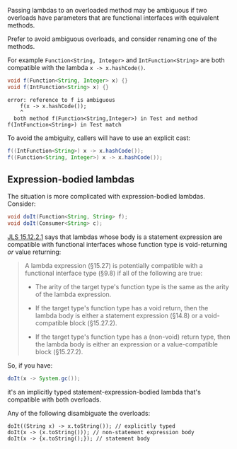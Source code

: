 Passing lambdas to an overloaded method may be ambiguous if two overloads have
parameters that are functional interfaces with equivalent methods.

Prefer to avoid ambiguous overloads, and consider renaming one of the methods.

For example `Function<String, Integer>` and `IntFunction<String>` are both
compatible with the lambda `x -> x.hashCode()`.

```java
void f(Function<String, Integer> x) {}
void f(IntFunction<String> x) {}
```

```
error: reference to f is ambiguous
    f(x -> x.hashCode());
    ^
  both method f(Function<String,Integer>) in Test and method f(IntFunction<String>) in Test match
```

To avoid the ambiguity, callers will have to use an explicit cast:

```java
f((IntFunction<String>) x -> x.hashCode());
f((Function<String, Integer>) x -> x.hashCode());
```

## Expression-bodied lambdas

The situation is more complicated with expression-bodied lambdas. Consider:

```java
void doIt(Function<String, String> f);
void doIt(Consumer<String> c);
```

[JLS
15.12.2.1](https://docs.oracle.com/javase/specs/jls/se8/html/jls-15.html#jls-15.12.2.1)
says that lambdas whose body is a statement expression are compatible with
functional interfaces whose function type is void-returning _or_ value
returning:

> A lambda expression (§15.27) is potentially compatible with a functional
> interface type (§9.8) if all of the following are true:
>
> *   The arity of the target type's function type is the same as the arity of
>     the lambda expression.
>
> *   If the target type's function type has a void return, then the lambda body
>     is either a statement expression (§14.8) or a void-compatible block
>     (§15.27.2).
>
> *   If the target type's function type has a (non-void) return type, then the
>     lambda body is either an expression or a value-compatible block
>     (§15.27.2).

So, if you have:

```java
doIt(x -> System.gc());
```

it's an implicitly typed statement-expression-bodied lambda that's compatible
with both overloads.

Any of the following disambiguate the overloads:

```
doIt((String x) -> x.toString()); // explicitly typed
doIt(x -> (x.toString())); // non-statement expression body
doIt(x -> {x.toString();}); // statement body
```
